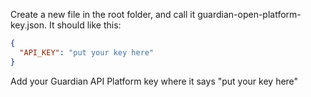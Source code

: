
Create a new file in the root folder, and call it guardian-open-platform-key.json.   It should like this:

```json
{
  "API_KEY": "put your key here"
}
```

Add your Guardian API Platform key where it says "put your key here"

